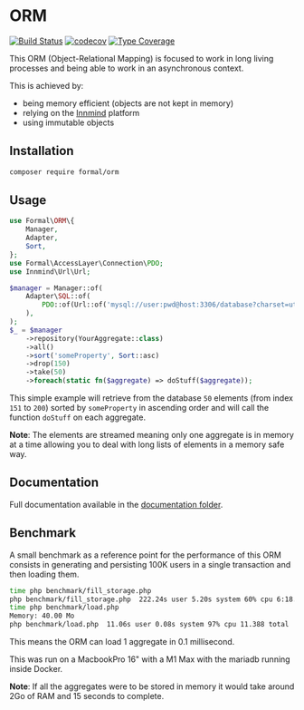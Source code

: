 # ORM

[![Build Status](https://github.com/formal-php/orm/workflows/CI/badge.svg?branch=master)](https://github.com/formal-php/orm/actions?query=workflow%3ACI)
[![codecov](https://codecov.io/gh/formal-php/orm/branch/develop/graph/badge.svg)](https://codecov.io/gh/formal-php/orm)
[![Type Coverage](https://shepherd.dev/github/formal-php/orm/coverage.svg)](https://shepherd.dev/github/formal-php/orm)

This ORM (Object-Relational Mapping) is focused to work in long living processes and being able to work in an asynchronous context.

This is achieved by:
- being memory efficient (objects are not kept in memory)
- relying on the [Innmind](https://github.com/Innmind) platform
- using immutable objects

## Installation

```sh
composer require formal/orm
```

## Usage

```php
use Formal\ORM\{
    Manager,
    Adapter,
    Sort,
};
use Formal\AccessLayer\Connection\PDO;
use Innmind\Url\Url;

$manager = Manager::of(
    Adapter\SQL::of(
        PDO::of(Url::of('mysql://user:pwd@host:3306/database?charset=utf8mb4')),
    ),
);
$_ = $manager
    ->repository(YourAggregate::class)
    ->all()
    ->sort('someProperty', Sort::asc)
    ->drop(150)
    ->take(50)
    ->foreach(static fn($aggregate) => doStuff($aggregate));
```

This simple example will retrieve from the database `50` elements (from index `151` to `200`) sorted by `someProperty` in ascending order and will call the function `doStuff` on each aggregate.

**Note**: The elements are streamed meaning only one aggregate is in memory at a time allowing you to deal with long lists of elements in a memory safe way.

## Documentation

Full documentation available in the [documentation folder](documentation/).

## Benchmark

A small benchmark as a reference point for the performance of this ORM consists in generating and persisting 100K users in a single transaction and then loading them.

```sh
time php benchmark/fill_storage.php
php benchmark/fill_storage.php  222.24s user 5.20s system 60% cpu 6:18.40 total
time php benchmark/load.php
Memory: 40.00 Mo
php benchmark/load.php  11.06s user 0.08s system 97% cpu 11.388 total
```

This means the ORM can load 1 aggregate in 0.1 millisecond.

This was run on a MacbookPro 16" with a M1 Max with the mariadb running inside Docker.

**Note**: If all the aggregates were to be stored in memory it would take around 2Go of RAM and 15 seconds to complete.
